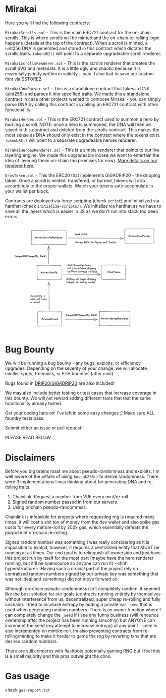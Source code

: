 # Mirakai

Here you will find the following contracts:

`MirakaiScrolls.sol` - This is the main ERC721 contract for the on-chain scrolls. This is where scrolls will be minted and the on-chain re-rolling logic happens (details at the top of the contract). When a scroll is minted, a uint256 DNA is generated and stored in this contract which dictates the scrolls traits. `tokenURI()` will point to a separate upgradeable scroll renderer.

`MirakaiScrollsRenderer.sol` - This is the scrolls renderer that creates the scroll SVG and metadata. It is a little ugly and chaotic because it is essentially jsonify written in solidity... pain. I also had to save our custom font via SSTORE2.

`MirakaiDnaParser.sol` - This is a standalone contract that takes in DNA (uint256) and parses it into specified traits. We made this a standalone contract in case other projects wanted to compose Mirakai - you can simply parse DNA by calling this contract vs calling an ERC721 contract with other functionality.

`MirakaiHeroes.sol` - This is the ERC721 contract used to summon a hero by burning a scroll. NOTE: once a hero is summoned, the DNA will then be saved in this contract and deleted from the scrolls contract. This makes the most sense as DNA should only exist in the contract where the tokens exist. `tokenURI()` will point to a separate upgradeable heroes renderer.

`MirakaiHeroesRenderer.sol` - This is a simple renderer that points to our live layering engine. We made this upgradeable incase we want to entertain the idea of layering these on-chain (no promises for now). [More details on our renderer here.](https://pitch.com/public/dccab607-98fe-4e8d-81b3-a250d01fdbb8/d0979f30-a155-4e91-bcf2-1d7c93c6b690)

`OrbsToken.sol` - This the ERC20 that implements GIGADRIP20 - the dripping token. Once a scroll is minted, transfered, or burned, tokens will drip accordingly to the proper wallets. Watch your tokens auto accumulate in your wallet per block.

Contracts are deployed via forge scripting (check `script`) and initialized via hardhat (check `initialize-scripts/`). We initialize via hardhat as we have to save all the layers which is easier in JS as we don't run into stack too deep errors.

![Basic Flow](./flow.png "Basic flow")


# Bug Bounty

We will be running a bug bounty - any bugs, exploits, or efficiency upgrades. Depending on the severity of your change, we will allocate mintlist spots, freemints, or ETH bounties (after mint).

Bugs found in [DRIP20/GIGADRIP20](https://github.com/0xBeans/DRIP20) are also included!

We may also include better testing or test cases that increase coverage in this bounty. We will not reward adding different tests that test the same functionality already tested.

Get your coding hats on! I've left in some easy changes ;) Make sure ALL foundry tests pass.

Submit either an issue or pull request!

PLEASE READ BELOW.


# Disclaimers

Before you big brains roast me about pseudo-randomness and exploits, I'm well aware of the pitfalls of using `keccak256()` to derive randomness. There were 3 implementations I was thinking about for generating DNA and re-rolling traits.

1. Chainlink. Request a number from VRF every mint/re-roll.
2. Signed random number passed in from our servers.
3. Using onchain pseudo-randomness.

Chainlink is infeasible for projects where requesting rng is required many times. It will cost a shit ton of money from the dev wallet and also spike gas costs for every mint/re-roll by 200k gas, which essentially defeats the purpose of on-chain re-rolling. 

Signed random number was something I was really considering as it is impossible to exploit, however, it requires a centralized entity that MUST be running at all times. Our end goal is to relinquish all ownership and just have this project run by itself for the most part (maybe have the hero renderer running, but it'll be opensource so anyone can run it) ~ohhh hyperstructure~. Having such a crucial part of the project rely on centralized random numbers signed by our private key was something that was not ideal and something I did not move forward on.

Although on-chain pseudo-randomness isn't completely random, it seemed like the best solution for our goals (contracts running entirely by themselves without interference from us, decentralized, super cheap re-rolling and fully onchain). I tried to increase entropy by adding a private var `_seed` that is used when generating random numbers. There is an owner function where I can completely change the `_seed` if I see any funny business (will renounce ownership after the project has been running smoothly) but ANYONE can increment the seed (my attempt to increase entropy) at any point -  seed is also incremented on mint/re-roll. Im also preventing contracts from re-rolling/minting to make it harder to game the rng by reverting txns that are desired random numbers. 

There are still concerns with flashbots potentially gaming RNG but I feel this is a small majority and this pros outweight the cons.

# Gas usage

check `gas-report.txt`
